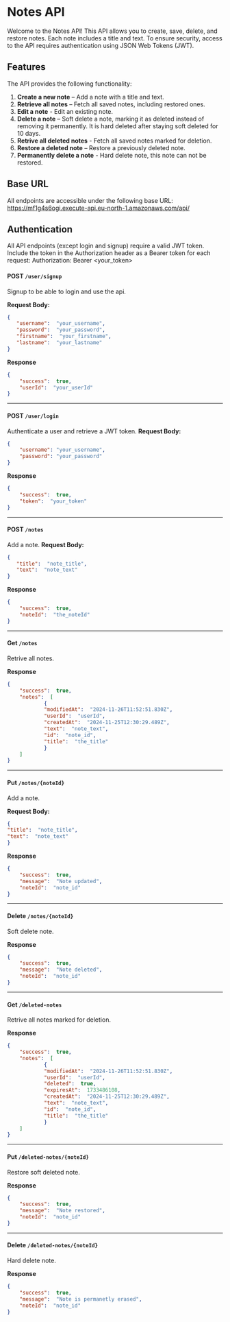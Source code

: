 # Notes API

Welcome to the Notes API! This API allows you to create, save, delete, and restore notes. Each note includes a title and text. To ensure security, access to the API requires authentication using JSON Web Tokens (JWT).

## Features

The API provides the following functionality:

1.  **Create a new note**  – Add a note with a title and text.
2.  **Retrieve all notes**  – Fetch all saved notes, including restored ones.
3. **Edit a note** - Edit an existing note.
4.  **Delete a note**  – Soft delete a note, marking it as deleted instead of removing it permanently. It is hard deleted after staying soft deleted for 10 days.
5. **Retrive all deleted notes** - Fetch all saved notes marked for deletion.
6.  **Restore a deleted note**  – Restore a previously deleted note.
7. **Permanently delete a note** - Hard delete note, this note can not be restored.

## Base URL 
All endpoints are accessible under the following base URL:
https://mf1g4s6ogi.execute-api.eu-north-1.amazonaws.com/api/


## Authentication

All API endpoints (except login and signup) require a valid JWT token. Include the token in the Authorization header as a Bearer token for each request:
Authorization: Bearer <your_token>

#### POST `/user/signup` 
Signup to be able to login and use the api.  

**Request Body:**  

 ```json 
{
	"username":  "your_username",
	"password":  "your_password",
	"firstname":  "your_firstname",
	"lastname":  "your_lastname"
}
```
**Response**
```json
{
	"success":  true,
	"userId":  "your_userId"
}
```
---
#### POST `/user/login` 
Authenticate a user and retrieve a JWT token. 
**Request Body:** 
 ```json 
 { 
	 "username": "your_username", 
	 "password": "your_password" 
 }
```

**Response**
```json
{
	"success":  true,
	"token":  "your_token"
}
```
___
#### POST `/notes` 
Add a note. 
**Request Body:** 
 ```json 
{
	"title":  "note_title",
	"text":  "note_text"
}
```

**Response**
```json
{
	"success":  true,
	"noteId":  "the_noteId"
}
```
___
#### Get `/notes` 
Retrive all notes. 

**Response**
```json
{
	"success":  true,
	"notes":  [
			{
			"modifiedAt":  "2024-11-26T11:52:51.830Z",
			"userId":  "userId",
			"createdAt":  "2024-11-25T12:30:29.489Z",
			"text":  "note_text",
			"id":  "note_id",
			"title":  "the_title"
			}
	]
}
```

___
#### Put `/notes/{noteId}` 
Add a note. 

**Request Body:** 
 ```json 
{
"title":  "note_title",
"text":  "note_text"
}
```

**Response**
```json
{
	"success":  true,
	"message":  "Note updated",
	"noteId":  "note_id"
}
```
___
#### Delete `/notes/{noteId}` 
Soft delete note.

**Response**
```json
{
	"success":  true,
	"message":  "Note deleted",
	"noteId":  "note_id"
}
```

---
#### Get `/deleted-notes` 
Retrive all notes marked for deletion.

**Response**
```json
{
	"success":  true,
	"notes":  [
			{
			"modifiedAt":  "2024-11-26T11:52:51.830Z",
			"userId":  "userId",
			"deleted":  true,
			"expiresAt":  1733486108,
			"createdAt":  "2024-11-25T12:30:29.489Z",
			"text":  "note_text",
			"id":  "note_id",
			"title":  "the_title"
			}
	]
}
```

---
#### Put `/deleted-notes/{noteId}` 
Restore soft deleted note.

**Response**
```json
{
	"success":  true,
	"message":  "Note restored",
	"noteId":  "note_id"
}
```
 
 ---
 #### Delete `/deleted-notes/{noteId}` 
Hard delete note.

**Response**
```json
{
	"success":  true,
	"message":  "Note is permanetly erased",
	"noteId":  "note_id"
}
```
